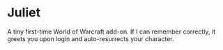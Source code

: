 # Juliet
A tiny first-time World of Warcraft add-on. If I can remember correctly, it greets you upon login and auto-resurrects your character. 
